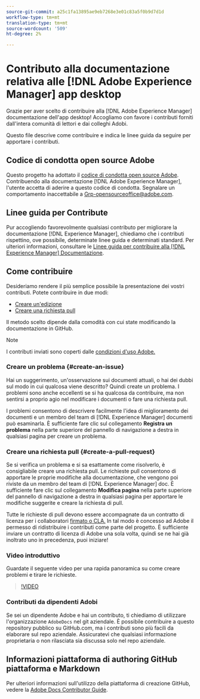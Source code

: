 ```yaml
---
source-git-commit: a25c1fa13895ae9eb7268e3e01c83a5f0b9d7d1d
workflow-type: tm+mt
translation-type: tm+mt
source-wordcount: '509'
ht-degree: 2%

---
```

# Contributo alla documentazione relativa alle [!DNL Adobe Experience Manager] app desktop

Grazie per aver scelto di contribuire alla [!DNL Adobe Experience Manager] documentazione dell&#39;app desktop! Accogliamo con favore i contributi forniti dall&#39;intera comunità di lettori e dai colleghi  Adobi.

Questo file descrive come contribuire e indica le linee guida da seguire per apportare i contributi.

## Codice di condotta open source  Adobe

Questo progetto ha adottato il [ codice di condotta open source Adobe](code-of-conduct.md). Contribuendo alla documentazione [!DNL Adobe Experience Manager], l&#39;utente accetta di aderire a questo codice di condotta. Segnalare un comportamento inaccettabile a [Grp-opensourceoffice@adobe.com](mailto:Grp-opensourceoffice@adobe.com).

## Linee guida per Contribute

Pur accogliendo favorevolmente qualsiasi contributo per migliorare la documentazione [!DNL Experience Manager], chiediamo che i contributi rispettino, ove possibile, determinate linee guida e determinati standard. Per ulteriori informazioni, consultare le [Linee guida per contribuire alla  [!DNL Experience Manager] Documentazione](guidelines.md).

## Come contribuire

Desideriamo rendere il più semplice possibile la presentazione dei vostri contributi. Potete contribuire in due modi:

* [Creare un&#39;edizione](#create-an-issue)
* [Creare una richiesta pull](#create-a-pull-request)

Il metodo scelto dipende dalla comodità con cui state modificando la documentazione in GitHub.

>[!NOTE]
>
>I contributi inviati sono coperti dalle [condizioni d&#39;uso  Adobe.](https://www.adobe.com/legal/terms.html)

### Creare un problema {#create-an-issue}

Hai un suggerimento, un&#39;osservazione sui documenti attuali, o hai dei dubbi sul modo in cui qualcosa viene descritto? Quindi create un problema. I problemi sono anche eccellenti se si ha qualcosa da contribuire, ma non sentirsi a proprio agio nel modificare i documenti o fare una richiesta pull.

I problemi consentono di descrivere facilmente l&#39;idea di miglioramento dei documenti e un membro del team di [!DNL Experience Manager] documenti può esaminarla. È sufficiente fare clic sul collegamento **Registra un problema** nella parte superiore del pannello di navigazione a destra in qualsiasi pagina per creare un problema.

### Creare una richiesta pull {#create-a-pull-request}

Se si verifica un problema e si sa esattamente come risolverlo, è consigliabile creare una richiesta pull. Le richieste pull consentono di apportare le proprie modifiche alla documentazione, che vengono poi riviste da un membro del team di [!DNL Experience Manager] doc. È sufficiente fare clic sul collegamento **Modifica pagina** nella parte superiore del pannello di navigazione a destra in qualsiasi pagina per apportare le modifiche suggerite e creare la richiesta di pull.

Tutte le richieste di pull devono essere accompagnate da un contratto di licenza per i collaboratori [firmato o CLA.](https://opensource.adobe.com/cla.html) In tal modo è concesso ad Adobe il permesso di ridistribuire i contributi come parte del progetto. È sufficiente inviare un contratto di licenza di Adobe  una sola volta, quindi se ne hai già inoltrato uno in precedenza, puoi iniziare!

### Video introduttivo

Guardate il seguente video per una rapida panoramica su come creare problemi e tirare le richieste.

>[!VIDEO](https://video.tv.adobe.com/v/27069)

### Contributi da  dipendenti Adobi

Se sei un dipendente  Adobe e hai un contributo, ti chiediamo di utilizzare l&#39;organizzazione `AdobeDocs` nel git aziendale. È possibile contribuire a questo repository pubblico su GitHub.com, ma i contributi sono più facili da elaborare sul repo aziendale. Assicuratevi che qualsiasi informazione proprietaria o non rilasciata sia discussa solo nel repo aziendale.

## Informazioni  piattaforma di authoring GitHub  piattaforma e Markdown

Per ulteriori informazioni sull&#39;utilizzo della piattaforma di creazione GitHub, vedere la [ Adobe Docs Contributor Guide](https://experienceleague.adobe.com/docs/contributor/contributor-guide/introduction.html).

